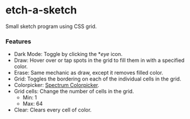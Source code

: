 # etch-a-sketch
Small sketch program using CSS grid.

### Features
- Dark Mode: Toggle by clicking the **eye* icon.
- Draw: Hover over or tap spots in the grid to fill them in with a specified color.
- Erase: Same mechanic as draw, except it removes filled color.
- Grid: Toggles the bordering on each of the individual cells in the grid.
- Colorpicker: [Spectrum Colorpicker](https://github.com/bgrins/spectrum).
- Grid cells: Change the number of cells in the grid.
    - Min: 1
    - Max: 64
- Clear: Clears every cell of color.
